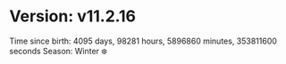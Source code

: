 # Version: v11.2.16
Time since birth: 4095 days, 98281 hours, 5896860 minutes, 353811600 seconds
Season: Winter ❄️
